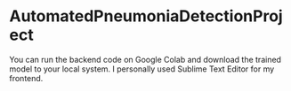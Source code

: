 # AutomatedPneumoniaDetectionProject

You can run the backend code on Google Colab and download the trained model to your local system. I personally used Sublime Text Editor for my frontend.
